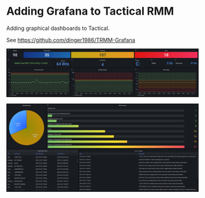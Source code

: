 # Adding Grafana to Tactical RMM

Adding graphical dashboards to Tactical.

See <https://github.com/dinger1986/TRMM-Grafana>

![Example1](images/3rdparty_grafana_ex1.png)

![Example1](images/3rdparty_grafana_ex2.png)
